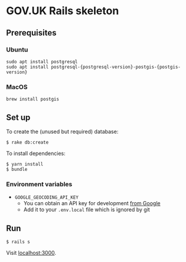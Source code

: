 # GOV.UK Rails skeleton

## Prerequisites

### Ubuntu

```
sudo apt install postgresql
sudo apt install postgresql-{postgresql-version}-postgis-{postgis-version}
```

### MacOS

```
brew install postgis
```

## Set up

To create the (unused but required) database:

    $ rake db:create

To install dependencies:

    $ yarn install
    $ bundle

### Environment variables

* `GOOGLE_GEOCODING_API_KEY`
  * You can obtain an API key for development [from Google][geocoding-key]
  * Add it to your `.env.local` file which is ignored by git

## Run

    $ rails s

Visit [localhost:3000](http://localhost:3000).

[geocoding-key]: https://console.developers.google.com/flows/enableapi?apiid=geocoding_backend&keyType=SERVER_SIDE
 
